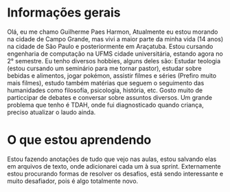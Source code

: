 ﻿# Informações gerais

Olá, eu me chamo Guilherme Paes Harmon, Atualmente eu estou morando na cidade de Campo Grande, mas vivi a maior parte da minha vida (14 anos) na cidade de São Paulo e posteriormente em Araçatuba. Estou cursando engenharia de computação na UFMS cidade universitária, estando agora no 2° semestre. Eu tenho diversos hobbies, alguns deles são: Estudar teologia (estou cursando um seminário para me tornar pastor), estudar sobre bebidas e alimentos, jogar pokémon, assistir filmes e séries (Prefiro muito mais filmes), estudo também matérias que seguem o seguimento das humanidades como filosofía, psicologia, história, etc. Gosto muito de particcipar de debates e conversar sobre assuntos diversos. Um grande problema que tenho é TDAH, onde fui diagnosticado quando criança, preciso atualizar o laudo ainda.

# O que estou aprendendo

Estou fazendo anotações de tudo que vejo nas aulas, estou salvando elas em arquivos de texto, onde adicionarei cada um à sua sprint. Externamente estou procurando formas de resolver os desafios, está sendo interessante e muito desafiador, pois é algo totalmente novo.
